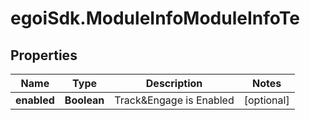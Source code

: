 # egoiSdk.ModuleInfoModuleInfoTe

## Properties
Name | Type | Description | Notes
------------ | ------------- | ------------- | -------------
**enabled** | **Boolean** | Track&amp;Engage is Enabled | [optional] 



